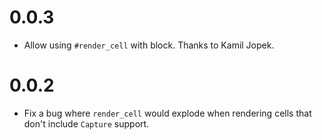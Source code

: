 # 0.0.3

* Allow using `#render_cell` with block. Thanks to Kamil Jopek.

# 0.0.2

* Fix a bug where `render_cell` would explode when rendering cells that don't include `Capture` support.